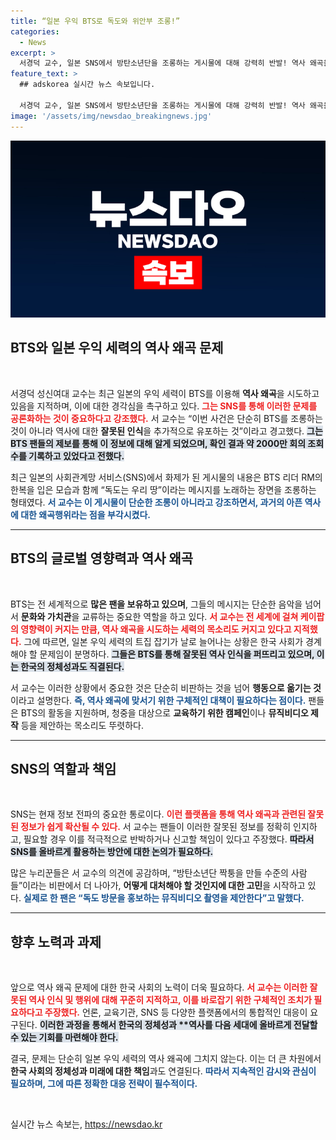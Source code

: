```yaml
---
title: “일본 우익 BTS로 독도와 위안부 조롱!”
categories:
  - News
excerpt: >
  서경덕 교수, 일본 SNS에서 방탄소년단을 조롱하는 게시물에 대해 강력히 반발! 역사 왜곡을 막기 위해 국민과 함께 목소리를 높여야 한다고 강조. 클릭하고 이 논란의 전말을 확인하세요!
feature_text: >
  ## adskorea 실시간 뉴스 속보입니다.

  서경덕 교수, 일본 SNS에서 방탄소년단을 조롱하는 게시물에 대해 강력히 반발! 역사 왜곡을 막기 위해 국민과 함께 목소리를 높여야 한다고 강조. 클릭하고 이 논란의 전말을 확인하세요!
image: '/assets/img/newsdao_breakingnews.jpg'
---
```


<p><img src="/assets/img/newsdao_breakingnews.jpg" alt="adskorea 속보" /></p>

<h2 data-ke-size="size26">BTS와 일본 우익 세력의 역사 왜곡 문제</h2>

<p data-ke-size="size16">&nbsp;</p>

<p>서경덕 성신여대 교수는 최근 일본의 우익 세력이 BTS를 이용해 <strong>역사 왜곡</strong>을 시도하고 있음을 지적하며, 이에 대한 경각심을 촉구하고 있다. <b><span style="color: #ee2323;">그는 SNS를 통해 이러한 문제를 공론화하는 것이 중요하다고 강조했다.</span></b> 서 교수는 “이번 사건은 단순히 BTS를 조롱하는 것이 아니라 역사에 대한 <strong>잘못된 인식</strong>을 추가적으로 유포하는 것”이라고 경고했다. <b><span style="background-color: #21538527;">그는 BTS 팬들의 제보를 통해 이 정보에 대해 알게 되었으며, 확인 결과 약 2000만 회의 조회수를 기록하고 있었다고 전했다.</span></b> </p>

<p>최근 일본의 사회관계망 서비스(SNS)에서 화제가 된 게시물의 내용은 BTS 리더 RM의 한복을 입은 모습과 함께 “독도는 우리 땅”이라는 메시지를 노래하는 장면을 조롱하는 형태였다. <b><span style="color: #1a5490;">서 교수는 이 게시물이 단순한 조롱이 아니라고 강조하면서, 과거의 아픈 역사에 대한 왜곡행위라는 점을 부각시켰다.</span></b></p>

<hr>

<h2 data-ke-size="size26">BTS의 글로벌 영향력과 역사 왜곡</h2>

<p data-ke-size="size16">&nbsp;</p>

<p>BTS는 전 세계적으로 <strong>많은 팬을 보유하고 있으며</strong>, 그들의 메시지는 단순한 음악을 넘어서 <strong>문화와 가치관</strong>을 교류하는 중요한 역할을 하고 있다. <b><span style="color: #ee2323;">서 교수는 전 세계에 걸쳐 케이팝의 영향력이 커지는 만큼, 역사 왜곡을 시도하는 세력의 목소리도 커지고 있다고 지적했다.</span></b> 그에 따르면, 일본 우익 세력의 트집 잡기가 날로 늘어나는 상황은 한국 사회가 경계해야 할 문제임이 분명하다. <b><span style="background-color: #21538527;">그들은 BTS를 통해 잘못된 역사 인식을 퍼뜨리고 있으며, 이는 한국의 정체성과도 직결된다.</span></b></p>

<p>서 교수는 이러한 상황에서 중요한 것은 단순히 비판하는 것을 넘어 <strong>행동으로 옮기는 것</strong>이라고 설명한다. <b><span style="color: #1a5490;">즉, 역사 왜곡에 맞서기 위한 구체적인 대책이 필요하다는 점이다.</span></b> 팬들은 BTS의 활동을 지원하며, 청중을 대상으로 <strong>교육하기 위한 캠페인</strong>이나 <strong>뮤직비디오 제작</strong> 등을 제안하는 목소리도 뚜렷하다.</p>

<hr>

<h2 data-ke-size="size26">SNS의 역할과 책임</h2>

<p data-ke-size="size16">&nbsp;</p>

<p>SNS는 현재 정보 전파의 중요한 통로이다. <b><span style="color: #ee2323;">이런 플랫폼을 통해 역사 왜곡과 관련된 잘못된 정보가 쉽게 확산될 수 있다.</span></b> 서 교수는 팬들이 이러한 잘못된 정보를 정확히 인지하고, 필요할 경우 이를 적극적으로 반박하거나 신고할 책임이 있다고 주장했다. <b><span style="background-color: #21538527;">따라서 SNS를 올바르게 활용하는 방안에 대한 논의가 필요하다.</span></b></p>

<p>많은 누리꾼들은 서 교수의 의견에 공감하며, “방탄소년단 짝퉁을 만들 수준의 사람들”이라는 비판에서 더 나아가, <strong>어떻게 대처해야 할 것인지에 대한 고민</strong>을 시작하고 있다. <b><span style="color: #1a5490;">실제로 한 팬은 “독도 방문을 홍보하는 뮤직비디오 촬영을 제안한다”고 말했다.</span></b></p>

<hr>

<h2 data-ke-size="size26">향후 노력과 과제</h2>

<p data-ke-size="size16">&nbsp;</p>

<p>앞으로 역사 왜곡 문제에 대한 한국 사회의 노력이 더욱 필요하다. <b><span style="color: #ee2323;">서 교수는 이러한 잘못된 역사 인식 및 행위에 대해 꾸준히 지적하고, 이를 바로잡기 위한 구체적인 조치가 필요하다고 주장했다.</span></b> 언론, 교육기관, SNS 등 다양한 플랫폼에서의 통합적인 대응이 요구된다. <b><span style="background-color: #21538527;">이러한 과정을 통해서 한국의 정체성과 **역사를 다음 세대에 올바르게 전달할 수 있는 기회를 마련해야 한다.</span></b></p>

<p>결국, 문제는 단순히 일본 우익 세력의 역사 왜곡에 그치지 않는다. 이는 더 큰 차원에서 <strong>한국 사회의 정체성과 미래에 대한 책임</strong>과도 연결된다. <b><span style="color: #1a5490;">따라서 지속적인 감시와 관심이 필요하며, 그에 따른 정확한 대응 전략이 필수적이다.</span></b></p>

<p data-ke-size="size16">&nbsp;</p>
실시간 뉴스 속보는, <a href="https://newsdao.kr" rel="dofollow">https://newsdao.kr</a>


